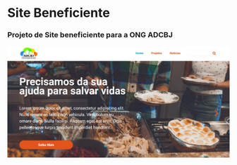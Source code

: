 # Site Beneficiente 
### Projeto de Site beneficiente para a ONG ADCBJ

![image](https://github.com/Puidor/projeto-adcbj/blob/master/public/images/readme-img.jpg)
